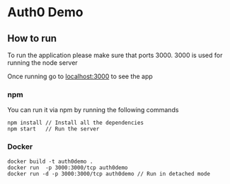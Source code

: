 # Auth0 Demo
## How to run
To run the application please make sure that ports 3000. 3000 is used for running the node server

Once running go to [localhost:3000](http://localhost:3000) to see the app

### npm
You can run it via npm by running the following commands
```
npm install // Install all the dependencies
npm start   // Run the server
```
### Docker
```
docker build -t auth0demo .
docker run  -p 3000:3000/tcp auth0demo 
docker run -d -p 3000:3000/tcp auth0demo // Run in detached mode
```
